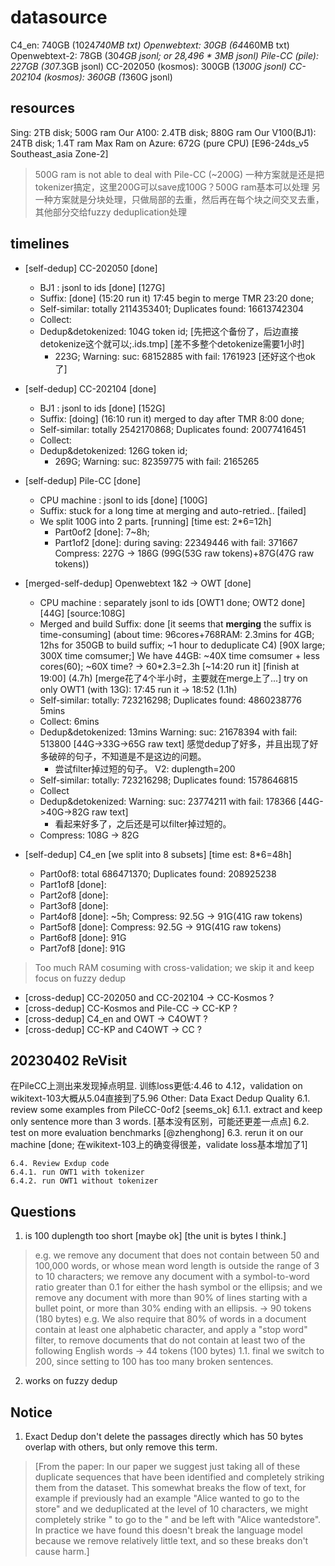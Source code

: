 # datasource
C4_en: 740GB (1024*740MB txt)
Openwebtext: 30GB (64*460MB txt)
Openwebtext-2: 78GB (30*4GB jsonl; or 28,496 * 3MB jsonl)
Pile-CC (pile): 227GB (30*7.3GB jsonl)
CC-202050 (kosmos): 300GB (1*300G jsonl)
CC-202104 (kosmos): 360GB (1*360G jsonl)

## resources
Sing: 2TB disk; 500G ram
Our A100: 2.4TB disk; 880G ram
Our V100(BJ1): 24TB disk; 1.4T ram
Max Ram on Azure: 672G (pure CPU) [E96-24ds_v5 Southeast_asia Zone-2]

> 500G ram is not able to deal with Pile-CC (~200G)
> 一种方案就是还是把tokenizer搞定，这里200G可以save成100G？500G ram基本可以处理
> 另一种方案就是分块处理，只做局部的去重，然后再在每个块之间交叉去重，其他部分交给fuzzy deduplication处理


## timelines
+ [self-dedup] CC-202050 [done]
    - BJ1 : jsonl to ids [done] [127G]
    - Suffix: [done] (15:20 run it) 17:45 begin to merge TMR 23:20 done;
    - Self-similar: totally 2114353401; Duplicates found: 16613742304
    - Collect: 
    - Dedup&detokenized: 104G token id; [先把这个备份了，后边直接detokenize这个就可以;.ids.tmp] [差不多整个detokenize需要1小时]
       - 223G; Warning: suc: 68152885 with fail: 1761923 [还好这个也ok了]
+ [self-dedup] CC-202104 [done]
    - BJ1 : jsonl to ids [done] [152G]
    - Suffix: [doing] (16:10 run it) merged to day after TMR 8:00 done;
    - Self-similar: totally 2542170868; Duplicates found: 20077416451
    - Collect: 
    - Dedup&detokenized: 126G token id; 
        - 269G; Warning: suc: 82359775 with fail: 2165265
+ [self-dedup] Pile-CC [done]
    - CPU machine : jsonl to ids [done] [100G]
    - Suffix: stuck for a long time at merging and auto-retried.. [failed]
    - We split 100G into 2 parts. [running] [time est: 2*6=12h]
        - Part0of2 [done]: 7~8h; 
        - Part1of2 [done]: during saving: 22349446 with fail: 371667
        Compress: 227G -> 186G (99G(53G raw tokens)+87G(47G raw tokens))

+ [merged-self-dedup] Openwebtext 1&2 -> OWT [done]
    - CPU machine : separately jsonl to ids [OWT1 done; OWT2 done] [44G] [source:108G]
    - Merged and build Suffix: done [it seems that **merging** the suffix is time-consuming]
    (about time: 96cores+768RAM: 2.3mins for 4GB; 12hs for 350GB to build suffix; ~1 hour to deduplicate C4) [90X large; 300X time comsumer;] 
    We have 44GB: ~40X time comsumer + less cores(60); ~60X time? -> 60*2.3=2.3h [~14:20 run it] [finish at 19:00] (4.7h) [merge花了4个半小时，主要就在merge上了...]
    try on only OWT1 (with 13G): 17:45 run it -> 18:52 (1.1h)
    - Self-similar: totally: 723216298; Duplicates found: 4860238776 5mins
    - Collect: 6mins
    - Dedup&detokenized: 13mins Warning: suc: 21678394 with fail: 513800 [44G->33G->65G raw text] 感觉dedup了好多，并且出现了好多破碎的句子，不知道是不是这边的问题。
        - 尝试filter掉过短的句子。
    V2: duplength=200
    - Self-similar: totally: 723216298; Duplicates found: 1578646815
    - Collect
    - Dedup&detokenized: Warning: suc: 23774211 with fail: 178366 [44G->40G->82G raw text]
        - 看起来好多了，之后还是可以filter掉过短的。
    - Compress: 108G -> 82G


+ [self-dedup] C4_en [we split into 8 subsets] [time est: 8*6=48h]
    - Part0of8: total 686471370; Duplicates found: 208925238
    - Part1of8 [done]:
    - Part2of8 [done]:
    - Part3of8 [done]:
    - Part4of8 [done]: ~5h; 
    Compress: 92.5G -> 91G(41G raw tokens)
    - Part5of8 [done]:
    Compress: 92.5G -> 91G(41G raw tokens)
    - Part6of8 [done]: 91G
    - Part7of8 [done]: 91G

> Too much RAM cosuming with cross-validation; we skip it and keep focus on fuzzy dedup
+ [cross-dedup] CC-202050 and CC-202104 -> CC-Kosmos ?
+ [cross-dedup] CC-Kosmos and Pile-CC -> CC-KP ?
+ [cross-dedup] C4_en and OWT -> C4OWT ?
+ [cross-dedup] CC-KP and C4OWT -> CC ?


## 20230402 ReVisit
在PileCC上测出来发现掉点明显. 训练loss更低:4.46 to 4.12，validation on wikitext-103大概从5.04直接到了5.96
Other: Data Exact Dedup Quality
    6.1. review some examples from PileCC-0of2 [seems_ok]
    6.1.1. extract and keep only sentence more than 3 words. [基本没有区别，可能还更差一点点]
    6.2. test on more evaluation benchmarks [@zhenghong]
    6.3. rerun it on our machine [done; 在wikitext-103上的确变得很差，validate loss基本增加了1]

    6.4. Review Exdup code
    6.4.1. run OWT1 with tokenizer
    6.4.2. run OWT1 without tokenizer


## Questions
1. is 100 duplength too short [maybe ok] [the unit is bytes I think.]
> e.g. we remove any document that does not contain between 50 and 100,000 words, or whose mean word length is outside the range of 3 to 10 characters; we remove any document with a symbol-to-word ratio greater than 0.1 for either the hash symbol or the ellipsis; and we remove any document with more than 90% of lines starting with a bullet point, or more than 30% ending with an ellipsis. -> 90 tokens (180 bytes)
> e.g. We also require that 80% of words in a document contain at least one alphabetic character, and apply a "stop word" filter, to remove documents that do not contain at least two of the following English words -> 44 tokens (100 bytes)
1.1. final we switch to 200, since setting to 100 has too many broken sentences.
2. works on fuzzy dedup


## Notice
1. Exact Dedup don't delete the passages directly which has 50 bytes overlap with others, but only remove this term. 
> [From the paper: In our paper we suggest just taking all of these duplicate sequences that have been identified and completely striking them from the dataset. This somewhat breaks the flow of text, for example if previously had an example "Alice wanted to go to the store" and we deduplicated at the level of 10 characters, we might completely strike " to go to the " and be left with "Alice wantedstore". In practice we have found this doesn't break the language model because we remove relatively little text, and so these breaks don't cause harm.]
